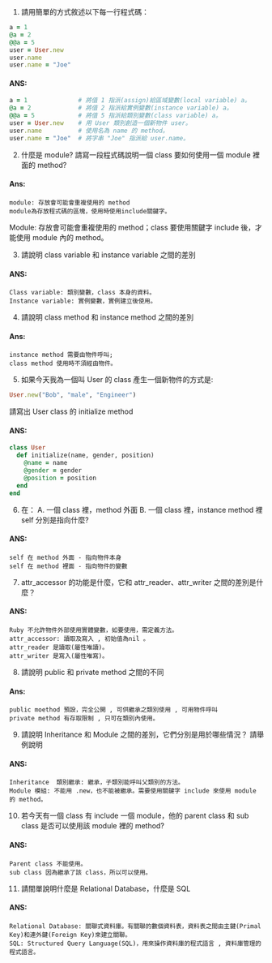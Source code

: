 1. 請用簡單的方式敘述以下每一行程式碼：

  ```ruby 
  a = 1 
  @a = 2
  @@a = 5
  user = User.new
  user.name
  user.name = "Joe"
  ```
  #### ANS:
  ```ruby
  a = 1              # 將值 1 指派(assign)給區域變數(local variable) a。
  @a = 2             # 將值 2 指派給實例變數(instance variable) a。
  @@a = 5            # 將值 5 指派給類別變數(class variable) a。
  user = User.new    # 用 User 類別創造一個新物件 user。
  user.name          # 使用名為 name 的 method。
  user.name = "Joe"  # 將字串 "Joe" 指派給 user.name。
  ```

2. 什麼是 module? 請寫一段程式碼說明一個 class 要如何使用一個 module 裡面的 method?

  #### Ans:
  ```
  module: 存放會可能會重複使用的 method
  module為存放程式碼的區塊，使用時使用include關鍵字。
  ```

Module: 存放會可能會重複使用的 method；class 要使用關鍵字 include 後，才能使用 module 內的 method。

3. 請說明 class variable 和 instance variable 之間的差別

  #### ANS:
  ```
  Class variable: 類別變數，class 本身的資料。
  Instance variable: 實例變數，實例建立後使用。
  ```
4. 請說明 class method 和 instance method 之間的差別

  #### Ans:
  ```
  instance method 需要由物件呼叫;
  class method 使用時不須經由物件。
  ```

5. 如果今天我為一個叫 User 的 class 產生一個新物件的方式是:
  ```ruby
  User.new("Bob", "male", "Engineer")
  ```
請寫出 User class 的 initialize method
  #### ANS:
  ```ruby
  class User
    def initialize(name, gender, position)
      @name = name
      @gender = gender
      @position = position
    end
  end
  ```

6. 在：
  A.  一個 class 裡，method 外面
  B.  一個 class 裡，instance method 裡
  self 分別是指向什麼?
  #### ANS: 
  ```
  self 在 method 外面 - 指向物件本身
  self 在 method 裡面 - 指向物件的變數
  ```
7. attr_accessor 的功能是什麼，它和 attr_reader、attr_writer 之間的差別是什麼？
  #### ANS: 
  ```
  Ruby 不允許物件外部使用實體變數，如要使用，需定義方法。
  attr_accessor: 讀取及寫入 , 初始值為nil 。
  attr_reader 是讀取(屬性唯讀)。
  attr_writer 是寫入(屬性唯寫)。
  ```

8. 請說明 public 和 private method 之間的不同
 #### Ans:
  ```
  public moethod 預設，完全公開 , 可供繼承之類別使用 , 可用物件呼叫
  private method 有存取限制 , 只可在類別內使用。
  ```
9. 請說明 Inheritance 和 Module 之間的差別，它們分別是用於哪些情況？ 請舉例說明
  #### ANS:
  ```
  Inheritance  類別繼承: 繼承，子類別能呼叫父類別的方法。
  Module 模組: 不能用 .new，也不能被繼承。需要使用關鍵字 include 來使用 module 的 method。
  ```
10. 若今天有一個 class 有 include 一個 module，他的 parent class 和 sub class 是否可以使用該 module 裡的 method?
  #### ANS:
  ```。
  Parent class 不能使用。
  sub class 因為繼承了該 class，所以可以使用。
  ```

11. 請間單說明什麼是 Relational Database，什麼是 SQL
  #### ANS:
  ```
  Relational Database: 關聯式資料庫。有關聯的數個資料表，資料表之間由主鍵(Primal Key)和連外鍵(Foreign Key)來建立關聯。
  SQL: Structured Query Language(SQL)，用來操作資料庫的程式語言 , 資料庫管理的程式語言。
  ```